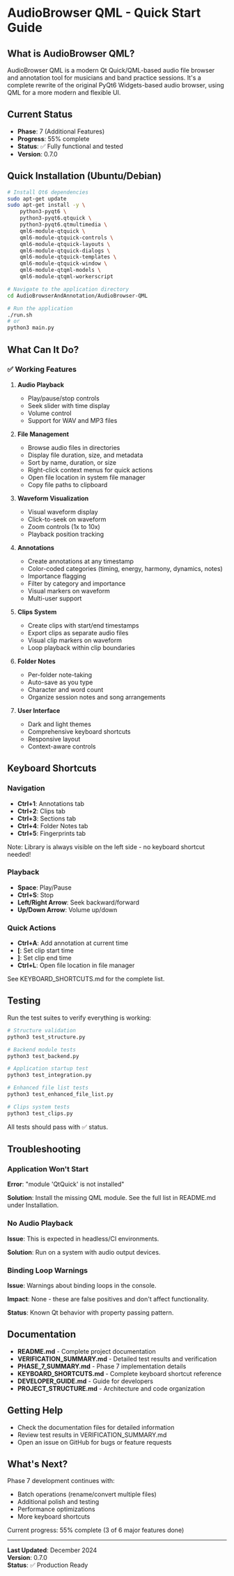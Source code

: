 # AudioBrowser QML - Quick Start Guide

## What is AudioBrowser QML?

AudioBrowser QML is a modern Qt Quick/QML-based audio file browser and annotation tool for musicians and band practice sessions. It's a complete rewrite of the original PyQt6 Widgets-based audio browser, using QML for a more modern and flexible UI.

## Current Status

- **Phase**: 7 (Additional Features)
- **Progress**: 55% complete
- **Status**: ✅ Fully functional and tested
- **Version**: 0.7.0

## Quick Installation (Ubuntu/Debian)

```bash
# Install Qt6 dependencies
sudo apt-get update
sudo apt-get install -y \
    python3-pyqt6 \
    python3-pyqt6.qtquick \
    python3-pyqt6.qtmultimedia \
    qml6-module-qtquick \
    qml6-module-qtquick-controls \
    qml6-module-qtquick-layouts \
    qml6-module-qtquick-dialogs \
    qml6-module-qtquick-templates \
    qml6-module-qtquick-window \
    qml6-module-qtqml-models \
    qml6-module-qtqml-workerscript

# Navigate to the application directory
cd AudioBrowserAndAnnotation/AudioBrowser-QML

# Run the application
./run.sh
# or
python3 main.py
```

## What Can It Do?

### ✅ Working Features

1. **Audio Playback**
   - Play/pause/stop controls
   - Seek slider with time display
   - Volume control
   - Support for WAV and MP3 files

2. **File Management**
   - Browse audio files in directories
   - Display file duration, size, and metadata
   - Sort by name, duration, or size
   - Right-click context menus for quick actions
   - Open file location in system file manager
   - Copy file paths to clipboard

3. **Waveform Visualization**
   - Visual waveform display
   - Click-to-seek on waveform
   - Zoom controls (1x to 10x)
   - Playback position tracking

4. **Annotations**
   - Create annotations at any timestamp
   - Color-coded categories (timing, energy, harmony, dynamics, notes)
   - Importance flagging
   - Filter by category and importance
   - Visual markers on waveform
   - Multi-user support

5. **Clips System**
   - Create clips with start/end timestamps
   - Export clips as separate audio files
   - Visual clip markers on waveform
   - Loop playback within clip boundaries

6. **Folder Notes**
   - Per-folder note-taking
   - Auto-save as you type
   - Character and word count
   - Organize session notes and song arrangements

7. **User Interface**
   - Dark and light themes
   - Comprehensive keyboard shortcuts
   - Responsive layout
   - Context-aware controls

## Keyboard Shortcuts

### Navigation
- **Ctrl+1**: Annotations tab
- **Ctrl+2**: Clips tab
- **Ctrl+3**: Sections tab
- **Ctrl+4**: Folder Notes tab
- **Ctrl+5**: Fingerprints tab

Note: Library is always visible on the left side - no keyboard shortcut needed!

### Playback
- **Space**: Play/Pause
- **Ctrl+S**: Stop
- **Left/Right Arrow**: Seek backward/forward
- **Up/Down Arrow**: Volume up/down

### Quick Actions
- **Ctrl+A**: Add annotation at current time
- **[**: Set clip start time
- **]**: Set clip end time
- **Ctrl+L**: Open file location in file manager

See KEYBOARD_SHORTCUTS.md for the complete list.

## Testing

Run the test suites to verify everything is working:

```bash
# Structure validation
python3 test_structure.py

# Backend module tests
python3 test_backend.py

# Application startup test
python3 test_integration.py

# Enhanced file list tests
python3 test_enhanced_file_list.py

# Clips system tests
python3 test_clips.py
```

All tests should pass with ✅ status.

## Troubleshooting

### Application Won't Start

**Error**: "module 'QtQuick' is not installed"

**Solution**: Install the missing QML module. See the full list in README.md under Installation.

### No Audio Playback

**Issue**: This is expected in headless/CI environments.

**Solution**: Run on a system with audio output devices.

### Binding Loop Warnings

**Issue**: Warnings about binding loops in the console.

**Impact**: None - these are false positives and don't affect functionality.

**Status**: Known Qt behavior with property passing pattern.

## Documentation

- **README.md** - Complete project documentation
- **VERIFICATION_SUMMARY.md** - Detailed test results and verification
- **PHASE_7_SUMMARY.md** - Phase 7 implementation details
- **KEYBOARD_SHORTCUTS.md** - Complete keyboard shortcut reference
- **DEVELOPER_GUIDE.md** - Guide for developers
- **PROJECT_STRUCTURE.md** - Architecture and code organization

## Getting Help

- Check the documentation files for detailed information
- Review test results in VERIFICATION_SUMMARY.md
- Open an issue on GitHub for bugs or feature requests

## What's Next?

Phase 7 development continues with:
- Batch operations (rename/convert multiple files)
- Additional polish and testing
- Performance optimizations
- More keyboard shortcuts

Current progress: 55% complete (3 of 6 major features done)

---

**Last Updated**: December 2024  
**Version**: 0.7.0  
**Status**: ✅ Production Ready
